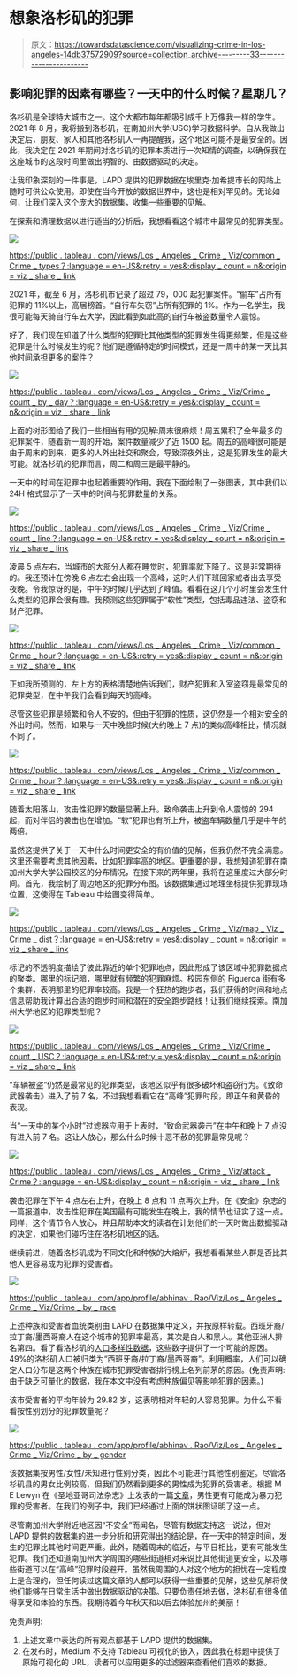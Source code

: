 # 想象洛杉矶的犯罪

> 原文：<https://towardsdatascience.com/visualizing-crime-in-los-angeles-14db37572909?source=collection_archive---------33----------------------->

## 影响犯罪的因素有哪些？一天中的什么时候？星期几？

洛杉矶是全球特大城市之一。这个大都市每年都吸引成千上万像我一样的学生。2021 年 8 月，我将搬到洛杉矶，在南加州大学(USC)学习数据科学。自从我做出决定后，朋友、家人和其他洛杉矶人一再提醒我，这个地区可能不是最安全的。因此，我决定在 2021 年期间对洛杉矶的犯罪本质进行一次知情的调查，以确保我在这座城市的这段时间里做出明智的、由数据驱动的决定。

让我印象深刻的一件事是，LAPD 提供的犯罪数据在埃里克·加希提市长的网站上随时可供公众使用。即使在当今开放的数据世界中，这也是相对罕见的。无论如何，让我们深入这个庞大的数据集，收集一些重要的见解。

在探索和清理数据以进行适当的分析后，我想看看这个城市中最常见的犯罪类型。

![](img/561c7e11624d4c5b8c4f855f39ed5fb2.png)

[https://public . tableau . com/views/Los _ Angeles _ Crime _ Viz/common _ Crime _ types？:language = en-US&:retry = yes&:display _ count = n&:origin = viz _ share _ link](https://public.tableau.com/views/Los_Angeles_Crime_Viz/common_crime_types?:language=en-US&:retry=yes&:display_count=n&:origin=viz_share_link)

2021 年，截至 6 月，洛杉矶市记录了超过 79，000 起犯罪案件。“偷车”占所有犯罪的 11%以上，高居榜首。“自行车失窃”占所有犯罪的 1%。作为一名学生，我很可能每天骑自行车去大学，因此看到如此高的自行车被盗数量令人震惊。

好了，我们现在知道了什么类型的犯罪比其他类型的犯罪发生得更频繁，但是这些犯罪是什么时候发生的呢？他们是遵循特定的时间模式，还是一周中的某一天比其他时间承担更多的案件？

![](img/673a5854bb4a56a83c3f384c46c1d128.png)

[https://public . tableau . com/views/Los _ Angeles _ Crime _ Viz/Crime _ count _ by _ day？:language = en-US&:retry = yes&:display _ count = n&:origin = viz _ share _ link](https://public.tableau.com/views/Los_Angeles_Crime_Viz/crime_count_by_day?:language=en-US&:retry=yes&:display_count=n&:origin=viz_share_link)

上面的树形图给了我们一些相当有用的见解:周末很麻烦！周五累积了全年最多的犯罪案件，随着新一周的开始，案件数量减少了近 1500 起。周五的高峰很可能是由于周末的到来，更多的人外出社交和聚会，导致深夜外出，这是犯罪发生的最大可能。就洛杉矶的犯罪而言，周二和周三是最平静的。

一天中的时间在犯罪中也起着重要的作用。我在下面绘制了一张图表，其中我们以 24H 格式显示了一天中的时间与犯罪数量的关系。

![](img/11025f96fc50577b3e051fba5dc90942.png)

[https://public . tableau . com/views/Los _ Angeles _ Crime _ Viz/Crime _ count _ line？:language = en-US&:retry = yes&:display _ count = n&:origin = viz _ share _ link](https://public.tableau.com/views/Los_Angeles_Crime_Viz/crime_count_line?:language=en-US&:retry=yes&:display_count=n&:origin=viz_share_link)

凌晨 5 点左右，当城市的大部分人都在睡觉时，犯罪率就下降了。这是非常期待的。我还预计在傍晚 6 点左右会出现一个高峰，这时人们下班回家或者出去享受夜晚。令我惊讶的是，中午的时候几乎达到了峰值。看看在这几个小时里会发生什么类型的犯罪会很有趣。我预测这些犯罪属于“软性”类型，包括毒品违法、盗窃和财产犯罪。

![](img/1f270e85d206777f9a28f03561ef4ec5.png)

[https://public . tableau . com/views/Los _ Angeles _ Crime _ Viz/common _ Crime _ hour？:language = en-US&:retry = yes&:display _ count = n&:origin = viz _ share _ link](https://public.tableau.com/views/Los_Angeles_Crime_Viz/common_crime_hour?:language=en-US&:retry=yes&:display_count=n&:origin=viz_share_link)

正如我所预测的，左上方的表格清楚地告诉我们，财产犯罪和入室盗窃是最常见的犯罪类型，在中午我们会看到每天的高峰。

尽管这些犯罪是频繁和令人不安的，但由于犯罪的性质，这仍然是一个相对安全的外出时间。然而，如果与一天中晚些时候(大约晚上 7 点)的类似高峰相比，情况就不同了。

![](img/aa41ec92dab858faf0c0d4747685c54f.png)

[https://public . tableau . com/views/Los _ Angeles _ Crime _ Viz/common _ Crime _ hour？:language = en-US&:retry = yes&:display _ count = n&:origin = viz _ share _ link](https://public.tableau.com/views/Los_Angeles_Crime_Viz/common_crime_hour?:language=en-US&:retry=yes&:display_count=n&:origin=viz_share_link)

随着太阳落山，攻击性犯罪的数量显著上升。致命袭击上升到令人震惊的 294 起，而对伴侣的袭击也在增加。“软”犯罪也有所上升，被盗车辆数量几乎是中午的两倍。

虽然这提供了关于一天中什么时间更安全的有价值的见解，但我仍然不完全满意。这里还需要考虑其他因素，比如犯罪率高的地区。更重要的是，我想知道犯罪在南加州大学大学公园校区的分布情况，在接下来的两年里，我将在这里度过大部分时间。首先，我绘制了周边地区的犯罪分布图。该数据集通过地理坐标提供犯罪现场位置，这使得在 Tableau 中绘图变得简单。

![](img/12ec681aefbb1598157ca04238d1c519.png)

[https://public . tableau . com/views/Los _ Angeles _ Crime _ Viz/map _ Viz _ Crime _ dist？:language = en-US&:retry = yes&:display _ count = n&:origin = viz _ share _ link](https://public.tableau.com/views/Los_Angeles_Crime_Viz/map_viz_crime_dist?:language=en-US&:retry=yes&:display_count=n&:origin=viz_share_link)

标记的不透明度描绘了彼此靠近的单个犯罪地点，因此形成了该区域中犯罪数据点的聚类。哪里的标记暗，哪里就有频繁的犯罪麻烦。校园东侧的 Figueroa 街有多个集群，表明那里的犯罪率较高。我是一个狂热的跑步者，我们获得的时间和地点信息帮助我计算出合适的跑步时间和潜在的安全跑步路线！让我们继续探索。南加州大学地区的犯罪类型呢？

![](img/0f8f00cfcde6ea7e66dea5f5e90aa709.png)

[https://public . tableau . com/views/Los _ Angeles _ Crime _ Viz/Crime _ count _ USC？:language = en-US&:retry = yes&:display _ count = n&:origin = viz _ share _ link](https://public.tableau.com/views/Los_Angeles_Crime_Viz/crime_count_usc?:language=en-US&:retry=yes&:display_count=n&:origin=viz_share_link)

“车辆被盗”仍然是最常见的犯罪类型，该地区似乎有很多破坏和盗窃行为。《致命武器袭击》进入了前 7 名，不过我想看看它在“高峰”犯罪时段，即正午和黄昏的表现。

当“一天中的某个小时”过滤器应用于上表时，“致命武器袭击”在中午和晚上 7 点没有进入前 7 名。这让人放心，那么什么时候十恶不赦的犯罪最常见呢？

![](img/adec5f61323559e5c591eec0ed945724.png)

[https://public . tableau . com/views/Los _ Angeles _ Crime _ Viz/attack _ Crime？:language = en-US&:display _ count = n&:origin = viz _ share _ link](https://public.tableau.com/views/Los_Angeles_Crime_Viz/assault_crime?:language=en-US&:display_count=n&:origin=viz_share_link)

袭击犯罪在下午 4 点左右上升，在晚上 8 点和 11 点再次上升。在《安全》杂志的一篇报道中，攻击性犯罪在美国最有可能发生在晚上，我的情节也证实了这一点。同样，这个情节令人放心，并且帮助本文的读者在计划他们的一天时做出数据驱动的决定，如果他们碰巧住在洛杉矶地区的话。

继续前进，随着洛杉矶成为不同文化和种族的大熔炉，我想看看某些人群是否比其他人更容易成为犯罪的受害者。

![](img/c6475fba70e9390e935a11b7a7056249.png)

[https://public . tableau . com/app/profile/abhinav . Rao/Viz/Los _ Angeles _ Crime _ Viz/Crime _ by _ race](https://public.tableau.com/app/profile/abhinav.rao/viz/Los_Angeles_Crime_Viz/crime_by_race)

上述种族和受害者血统类别由 LAPD 在数据集中定义，并按原样转载。西班牙裔/拉丁裔/墨西哥裔人在这个城市的犯罪率最高，其次是白人和黑人。其他亚洲人排名第四。看了看洛杉矶的[人口多样性数据](https://datausa.io/profile/geo/los-angeles-ca#demographics)，这些数字提供了一个可能的原因。49%的洛杉矶人口被归类为“西班牙裔/拉丁裔/墨西哥裔”。利用概率，人们可以确定人口分布是这两个种族在城市犯罪受害者排行榜上名列前茅的原因。(免责声明:由于缺乏可量化的数据，我在本文中没有考虑种族偏见等影响犯罪的因素。)

该市受害者的平均年龄为 29.82 岁，这表明相对年轻的人容易犯罪。为什么不看看按性别划分的犯罪数量呢？

![](img/276b9befdae71d98068f3410143dff24.png)

[https://public . tableau . com/app/profile/abhinav . Rao/Viz/Los _ Angeles _ Crime _ Viz/Crime _ by _ gender](https://public.tableau.com/app/profile/abhinav.rao/viz/Los_Angeles_Crime_Viz/crime_by_gender)

该数据集按男性/女性/未知进行性别分类，因此不可能进行其他性别鉴定。尽管洛杉矶县的男女比例较高，但我们仍然看到更多的男性成为犯罪的受害者。根据 M E Lewyn 在《圣地亚哥司法杂志》上发表的一篇[文章](https://www.ojp.gov/ncjrs/virtual-library/abstracts/men-women-and-crime)，男性更有可能成为暴力犯罪的受害者。在我们的例子中，我们已经通过上面的饼状图证明了这一点。

尽管南加州大学附近地区因“不安全”而闻名，尽管有数据支持这一说法，但对 LAPD 提供的数据集的进一步分析和研究得出的结论是，在一天中的特定时间，发生的犯罪比其他时间更严重。此外，随着周末的临近，与平日相比，更有可能发生犯罪。我们还知道南加州大学周围的哪些街道相对来说比其他街道更安全，以及哪些街道可以在“高峰”犯罪时段避开。虽然我周围的人对这个地方的担忧在一定程度上是合理的，但任何读过这篇文章的人都可以获得一些重要的见解，这些见解将使他们能够在日常生活中做出数据驱动的决策。只要负责任地去做，洛杉矶有很多值得享受和体验的东西。我期待着今年秋天和以后去体验加州的美丽！

免责声明:

1.  上述文章中表达的所有观点都基于 LAPD 提供的数据集。
2.  在发布时，Medium 不支持 Tableau 可视化的嵌入，因此我在标题中提供了原始可视化的 URL，读者可以应用更多的过滤器来查看他们喜欢的数据。